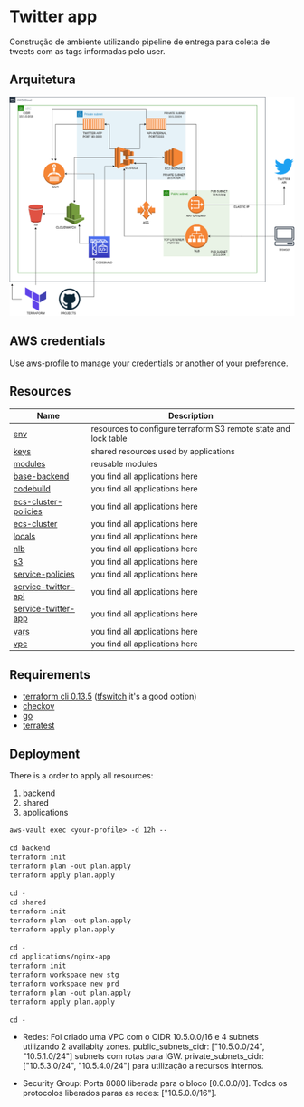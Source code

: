 
# Twitter app

Construção de ambiente utilizando pipeline de entrega para coleta de tweets com as tags informadas pelo user.

## Arquitetura

![diagrama](./env/aws.png)

## AWS credentials

Use [aws-profile](https://docs.aws.amazon.com/cli/latest/userguide/cli-configure-profiles.html) to manage your credentials or another of your preference.

## Resources

| Name                                     | Description                                                     |
| ---------------------------------------- | --------------------------------------------------------------- |
| [env](./env)                             | resources to configure terraform S3 remote state and lock table |
| [keys](./keys)                           | shared resources used by applications                           |
| [modules](./modules)                     | reusable modules                                                |
| [base-backend](./base-backend.tf)        | you find all applications here                                  |
| [codebuild](./codebuild.tf)              | you find all applications here                                  |
| [ecs-cluster-policies](./ecs-cluster-policies.tf)        | you find all applications here                  |
| [ecs-cluster](./ecs-cluster.tf)          | you find all applications here                                  |
| [locals](./locals.tf)                    | you find all applications here                                  |
| [nlb](./nlb.tf)                          | you find all applications here                                  |
| [s3](./s3.tf)                            | you find all applications here                                  |
| [service-policies](./service-policies.tf)| you find all applications here                                  |
| [service-twitter-api](./service-twitter-api.tf)        | you find all applications here                    |
| [service-twitter-app](./service-twitter-app.tf)        | you find all applications here                    |
| [vars](./vars.tf)                        | you find all applications here                                  |
| [vpc](./vpc.tf)                          | you find all applications here                                  |


## Requirements

- [terraform cli 0.13.5](https://www.terraform.io/docs/cli/index.html) ([tfswitch](https://tfswitch.warrensbox.com) it's a good option)
- [checkov](https://www.checkov.io)
- [go](https://golang.org)
- [terratest](https://terratest.gruntwork.io/docs/)

## Deployment

There is a order to apply all resources:

1. backend
1. shared
1. applications

```
aws-vault exec <your-profile> -d 12h --

cd backend
terraform init
terraform plan -out plan.apply
terraform apply plan.apply

cd -
cd shared
terraform init
terraform plan -out plan.apply
terraform apply plan.apply

cd -
cd applications/nginx-app
terraform init
terraform workspace new stg
terraform workspace new prd
terraform plan -out plan.apply
terraform apply plan.apply

cd -
```


* Redes:
    Foi criado uma VPC com o CIDR 10.5.0.0/16 e 4 subnets utilizando 2 availabity zones.
    public_subnets_cidr: ["10.5.0.0/24", "10.5.1.0/24"] subnets com rotas para IGW.
    private_subnets_cidr: ["10.5.3.0/24", "10.5.4.0/24"] para utilização a recursos internos.

* Security Group:
    Porta 8080 liberada para o bloco [0.0.0.0/0].
    Todos os protocolos liberados paras as redes: ["10.5.0.0/16"].


